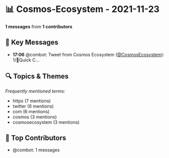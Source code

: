 # 📊 Cosmos-Ecosystem - 2021-11-23
**1 messages** from **1 contributors**

## 💬 Key Messages
- **17:06** @combot: Tweet from Cosmos Ecosystem ([@CosmosEcosystem](https://twitter.com/CosmosEcosystem)):
1/🚨Quick C...

## 🔍 Topics & Themes
*Frequently mentioned terms:*
- https (7 mentions)
- twitter (6 mentions)
- com (6 mentions)
- cosmos (3 mentions)
- cosmosecosystem (3 mentions)

## 👥 Top Contributors
- @combot: 1 messages